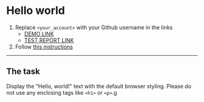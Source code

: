 # Hello world
1. Replace `<your_account>` with your Github username in the links
    - [DEMO LINK](https://sashapylypyuk.github.io/layout_hello-world/) <br>
    - [TEST REPORT LINK](https://sashapylypyuk.github.io/layout_hello-world/report/html_report/)
2. Follow [this instructions](https://mate-academy.github.io/layout_task-guideline/)
___

## The task 
Display the "Hello, world!" text with the default browser styling. Please do not 
use any enclosing tags like `<h1>` or `<p>`.g
